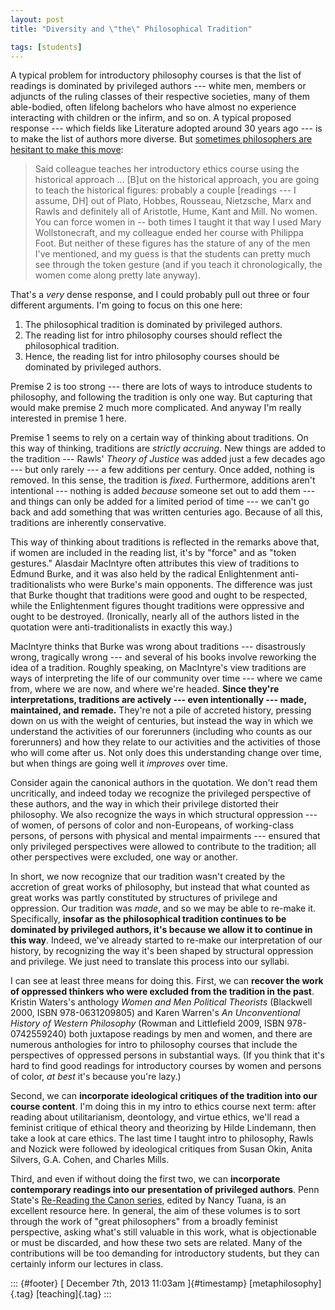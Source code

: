 ```yaml
---
layout: post
title: "Diversity and \"the\" Philosophical Tradition"

tags: [students]
---
```



A typical problem for introductory philosophy courses is that the list of readings is dominated by privileged authors --- white men, members or adjuncts of the ruling classes of their respective societies, many of them able-bodied, often lifelong bachelors who have almost no experience interacting with children or the infirm, and so on. A typical proposed response --- which fields like Literature adopted around 30 years ago --- is to make the list of authors more diverse. But [sometimes philosophers are hesitant to make this move](http://crookedtimber.org/2013/12/03/stereotype-threat-and-philosophys-problem/):

> Said colleague teaches her introductory ethics course using the historical approach ... \[B\]ut on the historical approach, you are going to teach the historical figures: probably a couple \[readings --- I assume, DH\] out of Plato, Hobbes, Rousseau, Nietzsche, Marx and Rawls and definitely all of Aristotle, Hume, Kant and Mill. No women. You can force women in -- both times I taught it that way I used Mary Wollstonecraft, and my colleague ended her course with Philippa Foot. But neither of these figures has the stature of any of the men I've mentioned, and my guess is that the students can pretty much see through the token gesture (and if you teach it chronologically, the women come along pretty late anyway).

That's a *very* dense response, and I could probably pull out three or four different arguments. I'm going to focus on this one here:

1.  The philosophical tradition is dominated by privileged authors.
2.  The reading list for intro philosophy courses should reflect the philosophical tradition.
3.  Hence, the reading list for intro philosophy courses should be dominated by privileged authors.

Premise 2 is too strong --- there are lots of ways to introduce students to philosophy, and following the tradition is only one way. But capturing that would make premise 2 much more complicated. And anyway I'm really interested in premise 1 here.

Premise 1 seems to rely on a certain way of thinking about traditions. On this way of thinking, traditions are *strictly accruing*. New things are added to the tradition --- Rawls' *Theory of Justice* was added just a few decades ago --- but only rarely --- a few additions per century. Once added, nothing is removed. In this sense, the tradition is *fixed*. Furthermore, additions aren't intentional --- nothing is added *because* someone set out to add them --- and things can only be added for a limited period of time --- we can't go back and add something that was written centuries ago. Because of all this, traditions are inherently conservative.

This way of thinking about traditions is reflected in the remarks above that, if women are included in the reading list, it's by "force" and as "token gestures." Alasdair MacIntyre often attributes this view of traditions to Edmund Burke, and it was also held by the radical Enlightenment anti-traditionalists who were Burke's main opponents. The difference was just that Burke thought that traditions were good and ought to be respected, while the Enlightenment figures thought traditions were oppressive and ought to be destroyed. (Ironically, nearly all of the authors listed in the quotation were anti-traditionalists in exactly this way.)

MacIntyre thinks that Burke was wrong about traditions --- disastrously wrong, tragically wrong --- and several of his books involve reworking the idea of a tradition. Roughly speaking, on MacIntyre's view traditions are ways of interpreting the life of our community over time --- where we came from, where we are now, and where we're headed. **Since they're interpretations, traditions are actively --- even intentionally --- made, maintained, and remade.** They're not a pile of accreted history, pressing down on us with the weight of centuries, but instead the way in which we understand the activities of our forerunners (including who counts as our forerunners) and how they relate to our activities and the activities of those who will come after us. Not only does this understanding change over time, but when things are going well it *improves* over time.

Consider again the canonical authors in the quotation. We don't read them uncritically, and indeed today we recognize the privileged perspective of these authors, and the way in which their privilege distorted their philosophy. We also recognize the ways in which structural oppression --- of women, of persons of color and non-Europeans, of working-class persons, of persons with physical and mental impairments --- ensured that only privileged perspectives were allowed to contribute to the tradition; all other perspectives were excluded, one way or another.

In short, we now recognize that our tradition wasn't created by the accretion of great works of philosophy, but instead that what counted as great works was partly constituted by structures of privilege and oppression. Our tradition was *made*, and so we may be able to re-make it. Specifically, **insofar as the philosophical tradition continues to be dominated by privileged authors, it's because we allow it to continue in this way**. Indeed, we've already started to re-make our interpretation of our history, by recognizing the way it's been shaped by structural oppression and privilege. We just need to translate this process into our syllabi.

I can see at least three means for doing this. First, we can **recover the work of oppressed thinkers who were excluded from the tradition in the past**. Kristin Waters's anthology *Women and Men Political Theorists* (Blackwell 2000, ISBN 978-0631209805) and Karen Warren's *An Unconventional History of Western Philosophy* (Rowman and Littlefield 2009, ISBN 978-0742559240) both juxtapose readings by men and women, and there are numerous anthologies for intro to philosophy courses that include the perspectives of oppressed persons in substantial ways. (If you think that it's hard to find good readings for introductory courses by women and persons of color, *at best* it's because you're lazy.)

Second, we can **incorporate ideological critiques of the tradition into our course content**. I'm doing this in my intro to ethics course next term: after reading about utilitarianism, deontology, and virtue ethics, we'll read a feminist critique of ethical theory and theorizing by Hilde Lindemann, then take a look at care ethics. The last time I taught intro to philosophy, Rawls and Nozick were followed by ideological critiques from Susan Okin, Anita Silvers, G.A. Cohen, and Charles Mills.

Third, and even if without doing the first two, we can **incorporate contemporary readings into our presentation of privileged authors**. Penn State's [Re-Reading the Canon series](http://psupress.org/books/series/book_SeriesReReading.html), edited by Nancy Tuana, is an excellent resource here. In general, the aim of these volumes is to sort through the work of "great philosophers" from a broadly feminist perspective, asking what's still valuable in this work, what is objectionable or must be discarded, and how these two sets are related. Many of the contributions will be too demanding for introductory students, but they can certainly inform our lectures in class.

::: {#footer}
[ December 7th, 2013 11:03am ]{#timestamp} [metaphilosophy]{.tag} [teaching]{.tag}
:::



